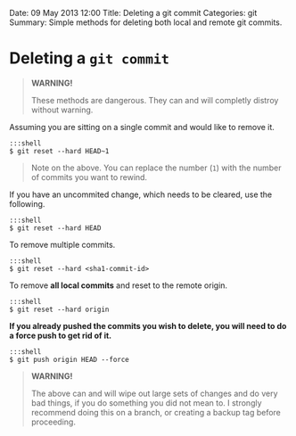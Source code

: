 Date: 09 May 2013 12:00
Title: Deleting a git commit
Categories: git
Summary: Simple methods for deleting both local and remote git commits.

# Deleting a `git commit`

> **WARNING!**
>
> These methods are dangerous. They can and will completly distroy without warning.


Assuming you are sitting on a single commit and would like to remove it.

    :::shell
    $ git reset --hard HEAD~1

> Note on the above. You can replace the number (`1`) with the number of commits you want to rewind.


If you have an uncommited change, which needs to be cleared, use the following.

    :::shell
    $ git reset --hard HEAD


To remove multiple commits.

    :::shell
    $ git reset --hard <sha1-commit-id>


To remove **all local commits** and reset to the remote origin.

    :::shell
    $ git reset --hard origin


**If you already pushed the commits you wish to delete, you will need to do a force push to get rid of it.**

    :::shell
    $ git push origin HEAD --force

> **WARNING!**
> 
> The above can and will wipe out large sets of changes and do very bad things, if you do something you did not mean to. I strongly recommend doing this on a branch, or creating a backup tag before proceeding.


